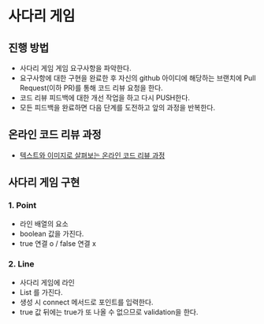 # 사다리 게임
## 진행 방법
* 사다리 게임 게임 요구사항을 파악한다.
* 요구사항에 대한 구현을 완료한 후 자신의 github 아이디에 해당하는 브랜치에 Pull Request(이하 PR)를 통해 코드 리뷰 요청을 한다.
* 코드 리뷰 피드백에 대한 개선 작업을 하고 다시 PUSH한다.
* 모든 피드백을 완료하면 다음 단계를 도전하고 앞의 과정을 반복한다.

## 온라인 코드 리뷰 과정
* [텍스트와 이미지로 살펴보는 온라인 코드 리뷰 과정](https://github.com/nextstep-step/nextstep-docs/tree/master/codereview)

## 사다리 게임 구현

### 1. Point
* 라인 배열의 요소
* boolean 값을 가진다.
* true 연결 o / false 연결 x

### 2. Line 
* 사다리 게임에 라인
* List<Point> 를 가진다.
* 생성 시 connect 메서드로 포인트를 입력한다.
* true 값 뒤에는 true가 또 나올 수 없으므로 validation을 한다.

